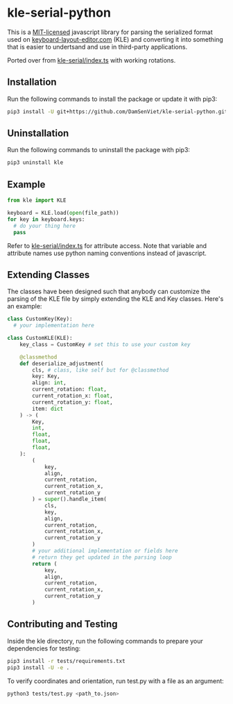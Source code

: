 # kle-serial-python

This is a [MIT-licensed](LICENSE) javascript library for parsing the serialized
format used on [keyboard-layout-editor.com](keyboard-layout-editor.com) (KLE)
and converting it into something that is easier to undertsand and use in
third-party applications.

Ported over from [kle-serial/index.ts](https://github.com/ijprest/kle-serial/blob/master/index.ts)
with working rotations.

## Installation

Run the following commands to install the package or update it with pip3:
```sh
pip3 install -U git+https://github.com/DamSenViet/kle-serial-python.git
```

## Uninstallation

Run the following commands to uninstall the package with pip3:
```sh
pip3 uninstall kle
```

## Example

```python
from kle import KLE

keyboard = KLE.load(open(file_path))
for key in keyboard.keys:
  # do your thing here
  pass
```

Refer to [kle-serial/index.ts](https://github.com/ijprest/kle-serial/blob/master/index.ts)
for attribute access. Note that variable and attribute names use python naming
conventions instead of javascript.

## Extending Classes

The classes have been designed such that anybody can customize the parsing of
the KLE file by simply extending the KLE and Key classes. Here's an example:

```python
class CustomKey(Key):
  # your implementation here

class CustomKLE(KLE):
    key_class = CustomKey # set this to use your custom key

    @classmethod
    def deserialize_adjustment(
        cls, # class, like self but for @classmethod
        key: Key,
        align: int,
        current_rotation: float,
        current_rotation_x: float,
        current_rotation_y: float,
        item: dict
    ) -> (
        Key,
        int,
        float,
        float,
        float,
    ):
        (
            key,
            align,
            current_rotation,
            current_rotation_x,
            current_rotation_y
        ) = super().handle_item(
            cls,
            key,
            align,
            current_rotation,
            current_rotation_x,
            current_rotation_y
        )
        # your additional implementation or fields here
        # return they get updated in the parsing loop
        return (
            key,
            align,
            current_rotation,
            current_rotation_x,
            current_rotation_y
        )
```

## Contributing and Testing

Inside the kle directory, run the following commands to prepare your
dependencies for testing:

```sh
pip3 install -r tests/requirements.txt
pip3 install -U -e .
```

To verify coordinates and orientation, run test.py with a file as an argument:
```sh
python3 tests/test.py <path_to.json>
```